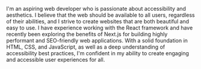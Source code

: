 I'm an aspiring web developer who is passionate about accessibility and aesthetics. I believe that the web should be available to all users, regardless of their abilities, and I strive to create websites that are both beautiful and easy to use. I have experience working with the React framework and have recently been exploring the benefits of Next.js for building highly performant and SEO-friendly web applications. With a solid foundation in HTML, CSS, and JavaScript, as well as a deep understanding of accessibility best practices, I'm confident in my ability to create engaging and accessible user experiences for all.
